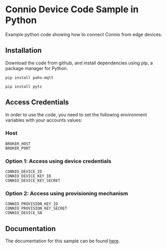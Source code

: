 # Connio Device Code Sample in Python
Example python code showing how to connect Connio from edge devices.

## Installation

Download the code from github, and install dependencies using pip, a package manager for Python.

`pip install paho-mqtt`

`pip install pytz`

## Access Credentials

In order to use the code, you need to set the following environment variables with your accounts values:

### Host

```
BROKER_HOST
BROKER_PORT
```

### Option 1: Access using device credentials
```
CONNIO_DEVICE_ID
CONNIO_DEVICE_KEY_ID
CONNIO_DEVICE_KEY_SECRET
```
### Option 2: Access using provisioning mechanism

```
CONNIO_PROVISION_KEY_ID
CONNIO_PROVISION_KEY_SECRET
CONNIO_DEVICE_SN
```

## Documentation

The documentation for this sample can be found [here](https://docs.connio.com/docs/device-code-example).
